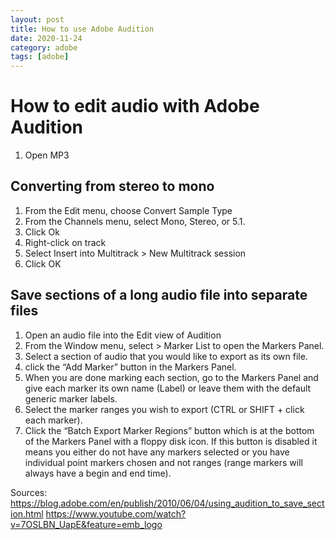 ```yaml
---
layout: post
title: How to use Adobe Audition
date: 2020-11-24
category: adobe
tags: [adobe]
---
```


# How to edit audio with Adobe Audition

1. Open MP3

## Converting from stereo to mono

1. From the Edit menu, choose Convert Sample Type
2. From the Channels menu, select Mono, Stereo, or 5.1.
3. Click Ok
4. Right-click on track
5. Select Insert into Multitrack > New Multitrack session
6. Click OK

## Save sections of a long audio file into separate files

1. Open an audio file into the Edit view of Audition
2. From the Window menu, select > Marker List to open the Markers Panel.
3. Select a section of audio that you would like to export as its own file.
4. click the “Add Marker” button in the Markers Panel.
5. When you are done marking each section, go to the Markers Panel and give each marker its own name (Label) or leave them with the default generic marker labels.
6. Select the marker ranges you wish to export (CTRL or SHIFT + click each marker).
7. Click the “Batch Export Marker Regions” button which is at the bottom of the Markers Panel with a floppy disk icon. If this button is disabled it means you either do not have any markers selected or you have individual point markers chosen and not ranges (range markers will always have a begin and end time).


Sources: https://blog.adobe.com/en/publish/2010/06/04/using_audition_to_save_section.html
https://www.youtube.com/watch?v=7OSLBN_UapE&feature=emb_logo
